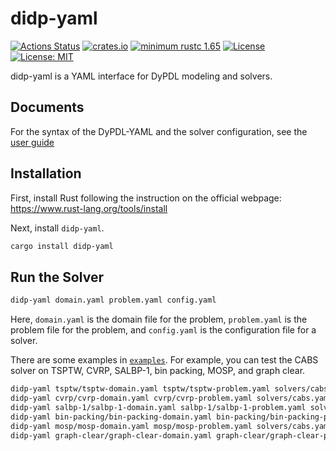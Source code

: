 # didp-yaml

[![Actions Status](https://img.shields.io/github/actions/workflow/status/domain-independent-dp/didp-rs/didp-yaml.yaml?branch=main&logo=github&style=flat-square)](https://github.com/domain-independent-dp/didp-rs/actions)
[![crates.io](https://img.shields.io/crates/v/didp-yaml)](https://crates.io/crates/didp-yaml)
[![minimum rustc 1.65](https://img.shields.io/badge/rustc-1.65+-blue.svg)](https://rust-lang.github.io/rfcs/2495-min-rust-version.html)
[![License](https://img.shields.io/badge/License-Apache%202.0-blue.svg)](https://opensource.org/licenses/Apache-2.0)
[![License: MIT](https://img.shields.io/badge/License-MIT-yellow.svg)](https://opensource.org/licenses/MIT)

didp-yaml is a YAML interface for DyPDL modeling and solvers.

## Documents

For the syntax of the DyPDL-YAML and the solver configuration, see the [user guide](https://github.com/domain-independent-dp/didp-rs/tree/main/didp-yaml/docs)

## Installation

First, install Rust following the instruction on the official webpage: <https://www.rust-lang.org/tools/install>

Next, install `didp-yaml`.

```bash
cargo install didp-yaml
```

## Run the Solver

```bash
didp-yaml domain.yaml problem.yaml config.yaml
```

Here, `domain.yaml` is the domain file for the problem, `problem.yaml` is the problem file for the problem, and `config.yaml` is the configuration file for a solver.

There are some examples in [`examples`](https://github.com/domain-independent-dp/didp-rs/tree/main/didp-yaml/examples). For example, you can test the CABS solver on TSPTW, CVRP, SALBP-1, bin packing, MOSP, and graph clear.

```bash
didp-yaml tsptw/tsptw-domain.yaml tsptw/tsptw-problem.yaml solvers/cabs.yaml
didp-yaml cvrp/cvrp-domain.yaml cvrp/cvrp-problem.yaml solvers/cabs.yaml
didp-yaml salbp-1/salbp-1-domain.yaml salbp-1/salbp-1-problem.yaml solvers/cabs.yaml
didp-yaml bin-packing/bin-packing-domain.yaml bin-packing/bin-packing-problem.yaml solvers/cabs.yaml
didp-yaml mosp/mosp-domain.yaml mosp/mosp-problem.yaml solvers/cabs.yaml
didp-yaml graph-clear/graph-clear-domain.yaml graph-clear/graph-clear-problem.yaml solvers/cabs.yaml
```
